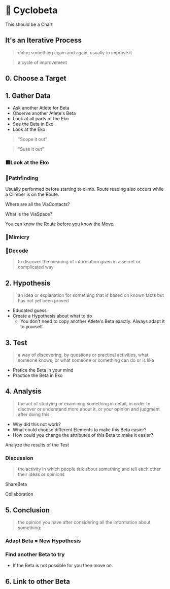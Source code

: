 # 🔷 Cyclobeta

This should be a Chart

## It's an Iterative Process

> doing something again and again, usually to improve it

> a cycle of improvement

## 0. Choose a Target

## 1. Gather Data

- Ask another Atlete for Beta
- Observe another Atlete's Beta
- Look at all parts of the Eko
- See the Beta in Eko
- Look at the Eko

> "Scope it out"

> "Suss it out"

### 🟩<eko>Look at the Eko</eko>

### 🔻<via>Pathfinding</via>

Usually performed before starting to climb. <via>Route</via> reading also occurs while a Climber is on the <via>Route</via>.

Where are all the ViaContacts?

What is the ViaSpace?

You can know the <via>Route</via> before you know the Move.

### 🔷<beta>Mimicry</beta>

### 🔷<beta>Decode</beta>

> to discover the meaning of information given in a secret or complicated way

## 2. Hypothesis

> an idea or explanation for something that is based on known facts but has not yet been proved

- Educated guess
- Create a Hypothesis about what to do
    - You don't need to copy another Atlete's Beta exactly. Always adapt it to yourself

## 3. Test

> a way of discovering, by questions or practical activities, what someone knows, or what someone or something can do or is like

- Pratice the Beta in your mind
- Practice the Beta in Eko

## 4. Analysis

> the act of studying or examining something in detail, in order to discover or understand more about it, or your opinion and judgment after doing this

- Why did this not work?
- What could choose different Elements to make this Beta easier?
- How could you change the attributes of this Beta to make it easier?

Analyze the results of the Test

### Discussion

> the activity in which people talk about something and tell each other their ideas or opinions

ShareBeta

Collaboration

## 5. Conclusion

> the opinion you have after considering all the information about something:

### Adapt Beta = New Hypothesis

### Find another Beta to try

- If the Beta is not possible for you then move on.

## 6. Link to other Beta